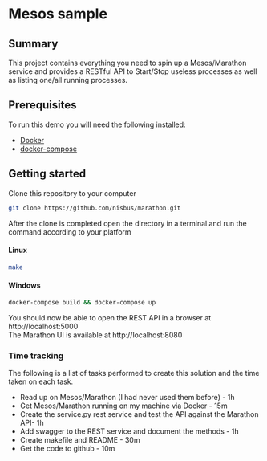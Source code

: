 # Mesos sample

## Summary

This project contains everything you need to spin up a Mesos/Marathon service and provides a RESTful API
to Start/Stop useless processes as well as listing one/all running processes.

## Prerequisites

To run this demo you will need the following installed:
 *  [Docker](https://www.docker.com/get-started) 
 *  [docker-compose](https://docs.docker.com/compose/install/)
 
## Getting started

Clone this repository to your computer
```bash
git clone https://github.com/nisbus/marathon.git
```

After the clone is completed open the directory in a terminal and run the command according to your platform

#### Linux
```bash
make
```

#### Windows
```bash
docker-compose build && docker-compose up
```

You should now be able to open the REST API in a browser at http://localhost:5000  
The Marathon UI is available at http://localhost:8080


### Time tracking

The following is a list of tasks performed to create this solution and the time taken on each task.

* Read up on Mesos/Marathon (I had never used them before) - 1h
* Get Mesos/Marathon running on my machine via Docker - 15m
* Create the service.py rest service and test the API against the Marathon API- 1h
* Add swagger to the REST service and document the methods - 1h
* Create makefile and README - 30m
* Get the code to github - 10m  

 
 
 

